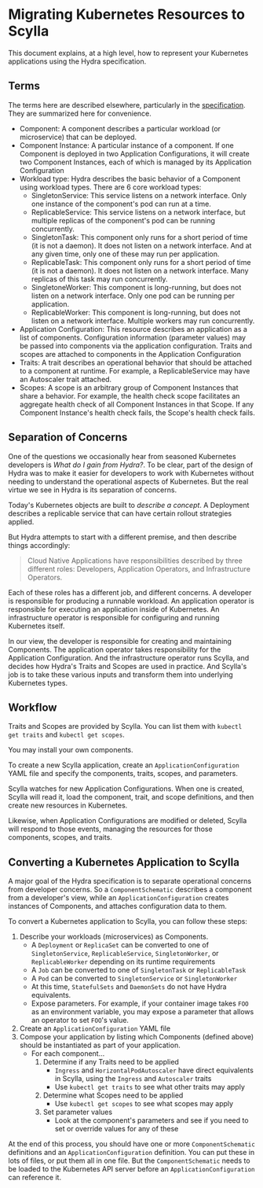 # Migrating Kubernetes Resources to Scylla

This document explains, at a high level, how to represent your Kubernetes applications using the Hydra specification.

## Terms

The terms here are described elsewhere, particularly in the [specification](https://github.com/microsoft/hydra-spec). They are summarized here for convenience.

- Component: A component describes a particular workload (or microservice) that can be deployed.
- Component Instance: A particular instance of a component. If one Component is deployed in two Application Configurations, it will create two Component Instances, each of which is managed by its Application Configuration
- Workload type: Hydra describes the basic behavior of a Component using workload types. There are 6 core workload types:
  - SingletonService: This service listens on a network interface. Only one instance of the component's pod can run at a time.
  - ReplicableService: This service listens on a network interface, but multiple replicas of the component's pod can be running concurrently.
  - SingletonTask: This component only runs for a short period of time (it is not a daemon). It does not listen on a network interface. And at any given time, only one of these may run per application.
  - ReplicableTask: This component only runs for a short period of time (it is not a daemon). It does not listen on a network interface. Many replicas of this task may run concurrently.
  - SingletoneWorker: This component is long-running, but does not listen on a network interface. Only one pod can be running per application.
  - ReplicableWorker: This component is long-running, but does not listen on a network interface. Multiple workers may run concurrently.
- Application Configuration: This resource describes an application as a list of components. Configuration information (parameter values) may be passed into components via the application configuration. Traits and scopes are attached to components in the Application Configuration
- Traits: A trait describes an operational behavior that should be attached to a component at runtime. For example, a ReplicableService may have an Autoscaler trait attached.
- Scopes: A scope is an arbitrary group of Component Instances that share a behavior. For example, the health check scope facilitates an aggregate health check of all Component Instances in that Scope. If any Component Instance's health check fails, the Scope's health check fails.

## Separation of Concerns

One of the questions we occasionally hear from seasoned Kubernetes developers is _What do I gain from Hydra?_. To be clear, part of the design of Hydra was to make it easier for developers to work with Kubernetes without needing to understand the operational aspects of Kubernetes. But the real virtue we see in Hydra is its separation of concerns.

Today's Kubernetes objects are built to _describe a concept_. A Deployment describes a replicable service that can have certain rollout strategies applied.

But Hydra attempts to start with a different premise, and then describe things accordingly:

> Cloud Native Applications have responsibilities described by three different roles: Developers, Application Operators, and Infrastructure Operators.

Each of these roles has a different job, and different concerns. A developer is responsible for producing a runnable workload. An application operator is responsible for executing an application inside of Kubernetes. An infrastructure operator is responsible for configuring and running Kubernetes itself.

In our view, the developer is responsible for creating and maintaining Components. The application operator takes responsibility for the Application Configuration. And the infrastructure operator runs Scylla, and decides how Hydra's Traits and Scopes are used in practice. And Scylla's job is to take these various inputs and transform them into underlying Kubernetes types.

## Workflow

Traits and Scopes are provided by Scylla. You can list them with `kubectl get traits` and `kubectl get scopes`.

You may install your own components.

To create a new Scylla application, create an `ApplicationConfiguration` YAML file and specify the components, traits, scopes, and parameters.

Scylla watches for new Application Configurations. When one is created, Scylla will read it, load the component, trait, and scope definitions, and then create new resources in Kubernetes.

Likewise, when Application Configurations are modified or deleted, Scylla will respond to those events, managing the resources for those components, scopes, and traits.

## Converting a Kubernetes Application to Scylla

A major goal of the Hydra specification is to separate operational concerns from developer concerns. So a `ComponentSchematic` describes a component from a developer's view, while an `ApplicationConfiguration` creates instances of Components, and attaches configuration data to them.

To convert a Kubernetes application to Scylla, you can follow these steps:

1. Describe your workloads (microservices) as Components.
    - A `Deployment` or `ReplicaSet` can be converted to one of `SingletonService`, `ReplicableService`, `SingletonWorker`, or `ReplicableWorker` depending on its runtime requirements
    - A `Job` can be converted to one of `SingletonTask` or `ReplicableTask`
    - A `Pod` can be converted to `SingletonService` or `SingletonWorker`
    - At this time, `StatefulSets` and `DaemonSets` do not have Hydra equivalents.
    - Expose parameters. For example, if your container image takes `FOO` as an environment variable, you may expose a parameter that allows an operator to set `FOO`'s value.
2. Create an `ApplicationConfiguration` YAML file
3. Compose your application by listing which Components (defined above) should be instantiated as part of your application.
    - For each component...
        1. Determine if any Traits need to be applied
            - `Ingress` and `HorizontalPodAutoscaler` have direct equivalents in Scylla, using the `Ingress` and `Autoscaler` traits
            - Use `kubectl get traits` to see what other traits may apply
        2. Determine what Scopes need to be applied
            - Use `kubectl get scopes` to see what scopes may apply
        3. Set parameter values
            - Look at the component's parameters and see if you need to set or override values for any of these

At the end of this process, you should have one or more `ComponentSchematic` definitions and an `ApplicationConfiguration` definition. You can put these in lots of files, or put them all in one file. But the `ComponentSchematic` needs to be loaded to the Kubernetes API server before an `ApplicationConfiguration` can reference it.
